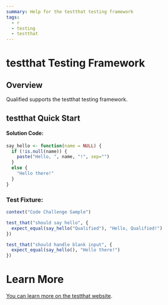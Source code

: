 ```yaml
---
summary: Help for the testthat testing framework
tags:
  - r
  - testing
  - testthat
---
```


# testthat Testing Framework

## Overview

Qualified supports the testthat testing framework.

## testthat Quick Start

#### Solution Code:

```r
say_hello <- function(name = NULL) {
  if (!is.null(name)) {
    paste("Hello, ", name, "!", sep="")
  }
  else {
    "Hello there!"
  }
}
```

### Test Fixture:

```r
context("Code Challenge Sample")

test_that("should say hello", {
  expect_equal(say_hello("Qualified"), "Hello, Qualified!")
})

test_that("should handle blank input", {
  expect_equal(say_hello(), "Hello there!")
})
```

# Learn More

[You can learn more on the testthat website](http://testthat.r-lib.org/).
